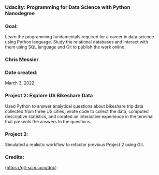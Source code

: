 ### Udacity: Programming for Data Science with Python Nanodegree

### Goal: 
Learn the programming fundamentals required for a career in data science using Python language. Study the relational databases and interact with them using SQL language and Git to publish the work online.

### Chris Messier

### Date created: 
March 3, 2022

### Project 2: Explore US Bikeshare Data
Used Python to answer analytical questions about bikeshare trip data collected from three US cities, wrote code to collect the data, computed descriptive statistics, and created an interactive experience in the terminal that presents the answers to the questions.

### Project 3: 
Simulated a realistic workflow to refactor previous Project 2 using Git.

### Credits: 
(https://git-scm.com/doc)

